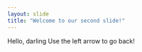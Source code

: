 ```yaml
---
layout: slide
title: "Welcome to our second slide!"
---
```

Hello, darling
Use the left arrow to go back!
